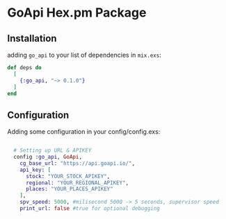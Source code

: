 # GoApi Hex.pm Package

## Installation
adding `go_api` to your list of dependencies in `mix.exs`:

```elixir
def deps do
  [
    {:go_api, "~> 0.1.0"}
  ]
end
```
## Configuration
Adding some configuration in your config/config.exs:
```elixir

  # Setting up URL & APIKEY
  config :go_api, GoApi,
    cg_base_url: "https://api.goapi.io/",
    api_key: [
      stock: "YOUR_STOCK_APIKEY",
      regional: "YOUR_REGIONAL_APIKEY",
      places: "YOUR_PLACES_APIKEY"
    ],
    spv_speed: 5000, #milisecond 5000 -> 5 seconds, supervisor speed
    print_url: false #true for optional debugging
  
```
